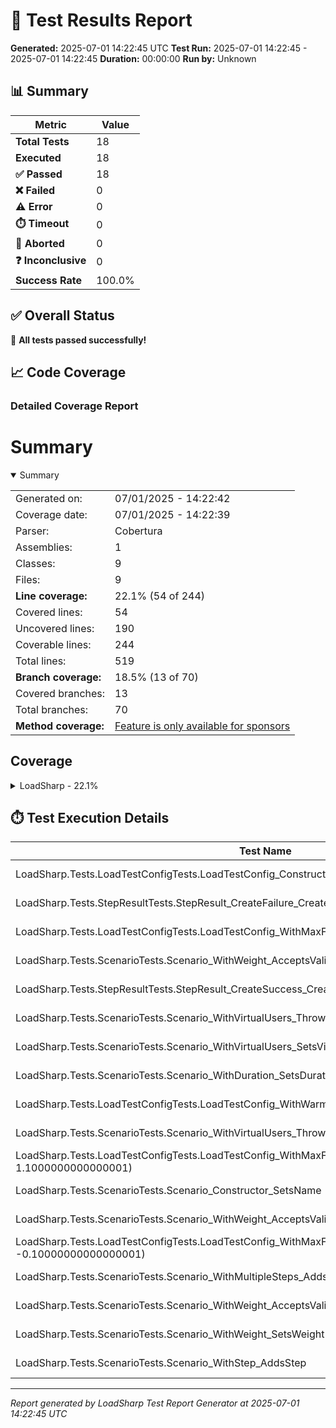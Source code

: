 # 🧪 Test Results Report

**Generated:** 2025-07-01 14:22:45 UTC
**Test Run:** 2025-07-01 14:22:45 - 2025-07-01 14:22:45
**Duration:** 00:00:00
**Run by:** Unknown

## 📊 Summary

| Metric | Value |
|--------|-------|
| **Total Tests** | 18 |
| **Executed** | 18 |
| **✅ Passed** | 18 |
| **❌ Failed** | 0 |
| **⚠️ Error** | 0 |
| **⏱️ Timeout** | 0 |
| **🚫 Aborted** | 0 |
| **❓ Inconclusive** | 0 |
| **Success Rate** | 100.0% |

## ✅ Overall Status

🎉 **All tests passed successfully!**

## 📈 Code Coverage

### Detailed Coverage Report

# Summary
<details open><summary>Summary</summary>

|||
|:---|:---|
| Generated on: | 07/01/2025 - 14:22:42 |
| Coverage date: | 07/01/2025 - 14:22:39 |
| Parser: | Cobertura |
| Assemblies: | 1 |
| Classes: | 9 |
| Files: | 9 |
| **Line coverage:** | 22.1% (54 of 244) |
| Covered lines: | 54 |
| Uncovered lines: | 190 |
| Coverable lines: | 244 |
| Total lines: | 519 |
| **Branch coverage:** | 18.5% (13 of 70) |
| Covered branches: | 13 |
| Total branches: | 70 |
| **Method coverage:** | [Feature is only available for sponsors](https://reportgenerator.io/pro) |

</details>

## Coverage
<details><summary>LoadSharp - 22.1%</summary>

|**Name**|**Line**|**Branch**|
|:---|---:|---:|
|**LoadSharp**|**22.1%**|**18.5%**|
|LoadSharp.Core.LoadRunner|0%|0%|
|LoadSharp.Core.LoadStep|83.3%|50%|
|LoadSharp.Core.MetricsCollector|0%|0%|
|LoadSharp.Core.Scenario|91.3%|62.5%|
|LoadSharp.Core.StepContext|0%|0%|
|LoadSharp.Core.StepResult|100%|50%|
|LoadSharp.Models.LoadTestConfig|55%|50%|
|LoadSharp.Models.ScenarioStats|0%||
|LoadSharp.Utils.ConsoleReporter|0%|0%|

</details>

## ⏱️ Test Execution Details

| Test Name | Outcome | Duration |
|-----------|---------|----------|
| LoadSharp.Tests.LoadTestConfigTests.LoadTestConfig_Constructor_SetsDefaults | ✅ Passed | 00:00:00.0046329 |
| LoadSharp.Tests.StepResultTests.StepResult_CreateFailure_CreatesFailedResult | ✅ Passed | 00:00:00.0142707 |
| LoadSharp.Tests.LoadTestConfigTests.LoadTestConfig_WithMaxFailureRate_SetsValue | ✅ Passed | 00:00:00.0002008 |
| LoadSharp.Tests.ScenarioTests.Scenario_WithWeight_AcceptsValidValues(weight: 150) | ✅ Passed | 00:00:00.0000174 |
| LoadSharp.Tests.StepResultTests.StepResult_CreateSuccess_CreatesSuccessfulResult | ✅ Passed | 00:00:00.0004600 |
| LoadSharp.Tests.ScenarioTests.Scenario_WithVirtualUsers_ThrowsForInvalidValues(users: 0) | ✅ Passed | 00:00:00.0003080 |
| LoadSharp.Tests.ScenarioTests.Scenario_WithVirtualUsers_SetsVirtualUsers | ✅ Passed | 00:00:00.0001620 |
| LoadSharp.Tests.ScenarioTests.Scenario_WithDuration_SetsDuration | ✅ Passed | 00:00:00.0003979 |
| LoadSharp.Tests.LoadTestConfigTests.LoadTestConfig_WithWarmupDuration_SetsValue | ✅ Passed | 00:00:00.0116101 |
| LoadSharp.Tests.ScenarioTests.Scenario_WithVirtualUsers_ThrowsForInvalidValues(users: -1) | ✅ Passed | 00:00:00.0001927 |
| LoadSharp.Tests.LoadTestConfigTests.LoadTestConfig_WithMaxFailureRate_ThrowsForInvalidValues(rate: 1.1000000000000001) | ✅ Passed | 00:00:00.0002045 |
| LoadSharp.Tests.ScenarioTests.Scenario_Constructor_SetsName | ✅ Passed | 00:00:00.0010487 |
| LoadSharp.Tests.ScenarioTests.Scenario_WithWeight_AcceptsValidValues(weight: 200) | ✅ Passed | 00:00:00.0030169 |
| LoadSharp.Tests.LoadTestConfigTests.LoadTestConfig_WithMaxFailureRate_ThrowsForInvalidValues(rate: -0.10000000000000001) | ✅ Passed | 00:00:00.0007771 |
| LoadSharp.Tests.ScenarioTests.Scenario_WithMultipleSteps_AddsAllSteps | ✅ Passed | 00:00:00.0003570 |
| LoadSharp.Tests.ScenarioTests.Scenario_WithWeight_AcceptsValidValues(weight: 50) | ✅ Passed | 00:00:00.0002580 |
| LoadSharp.Tests.ScenarioTests.Scenario_WithWeight_SetsWeight | ✅ Passed | 00:00:00.0010924 |
| LoadSharp.Tests.ScenarioTests.Scenario_WithStep_AddsStep | ✅ Passed | 00:00:00.0109885 |

---
*Report generated by LoadSharp Test Report Generator at 2025-07-01 14:22:45 UTC*
